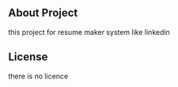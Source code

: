 

## About Project

this project for resume maker system like linkedin

## License

there is no licence

